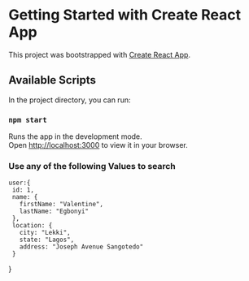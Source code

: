 # Getting Started with Create React App

This project was bootstrapped with [Create React App](https://github.com/facebook/create-react-app).

## Available Scripts

In the project directory, you can run:

### `npm start`

Runs the app in the development mode.\
Open [http://localhost:3000](http://localhost:3000) to view it in your browser.

### Use any of the following Values to search

    user:{
     id: 1,
     name: {
       firstName: "Valentine",
       lastName: "Egbonyi"
     },
     location: {
       city: "Lekki",
       state: "Lagos",
       address: "Joseph Avenue Sangotedo"
     }
   }
